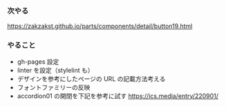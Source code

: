 ### 次やる

https://zakzakst.github.io/parts/components/detail/button19.html

### やること

- gh-pages 設定
- linter を設定（stylelint も）
- デザインを参考にしたページの URL の記載方法考える
- フォントファミリーの反映
- accordion01 の開閉を下記を参考に試す
  https://ics.media/entry/220901/
